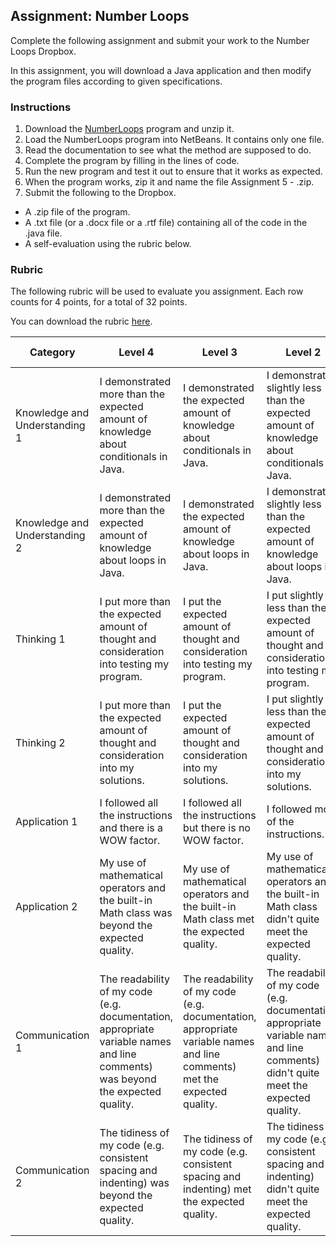 ## Assignment: Number Loops

Complete the following assignment and submit your work to the Number Loops Dropbox.

In this assignment, you will download a Java application and then modify the program files according to given specifications.

### Instructions

1. Download the [NumberLoops](Assignment_Files/NumberLoops.zip) program and unzip it.
2. Load the NumberLoops program into NetBeans. It contains only one file.
3. Read the documentation to see what the method are supposed to do. 
4. Complete the program by filling in the lines of code.
5. Run the new program and test it out to ensure that it works as expected.
6. When the program works, zip it and name the file Assignment 5 - <insert your name here>.zip.
7. Submit the following to the Dropbox.
  * A .zip file of the program.
  * A .txt file (or a .docx file or a .rtf file) containing all of the code in the .java file.
  * A self-evaluation using the rubric below. 


### Rubric

The following rubric will be used to evaluate you assignment. Each row counts for 4 points, for a total of 32 points. 

You can download the rubric [here](https://docs.google.com/document/d/1e8rt_yINgrXKVdQNT5zPVnBMb3RTKSxXttDX-y7SnS8/edit?usp=sharing).

| Category | Level 4 | Level 3 | Level 2 | Level 1 | Below Level 1 |
| --- | --- | --- | --- | --- | --- |
| Knowledge and Understanding 1 | I demonstrated more than the expected amount of knowledge about conditionals in Java.  | I demonstrated the expected amount of knowledge about conditionals in Java. | I demonstrated slightly less than the expected amount of knowledge about conditionals in Java. | I demonstrated a small amount of knowledge about conditionals in Java. | I demonstrated no knowledge about conditionals in Java. |
| Knowledge and Understanding 2 | I demonstrated more than the expected amount of knowledge about loops in Java.  | I demonstrated the expected amount of knowledge about loops in Java. | I demonstrated slightly less than the expected amount of knowledge about loops in Java. | I demonstrated a small amount of knowledge about loops in Java. | I demonstrated no knowledge about loops in Java. |
| Thinking 1 | I put more than the expected amount of thought and consideration into testing my program. | I put the expected amount of thought and consideration into testing my program. | I put slightly less than the expected amount of thought and consideration into testing my program. | I put a small amount of thought and consideration into testing my program. | I put no thought and consideration into the testing my program.
| Thinking 2 | I put more than the expected amount of thought and consideration into my solutions. | I put the expected amount of thought and consideration into my solutions. | I put slightly less than the expected amount of thought and consideration into my solutions. | I put a small amount of thought and consideration into my solutions. | I put no thought and consideration into my solutions. |
| Application 1 | I followed all the instructions and there is a WOW factor. | I followed all the instructions but there is no WOW factor. | I followed most of the instructions. | I followed some of the instructions. | I followed none of the instructions. |
| Application 2 |My use of mathematical operators and the built-in Math class was beyond the expected quality.| My use of mathematical operators and the built-in Math class met the expected quality. | My use of mathematical operators and the built-in Math class didn't quite meet the expected quality. | My use of mathematical operators and the built-in Math class was far below the expected quality. | I did not not any mathematical operators or any part of the built-in Math class at all. |
| Communication 1 | The readability of my code (e.g. documentation, appropriate variable names and line comments) was beyond the expected quality. | The readability of my code (e.g. documentation, appropriate variable names and line comments) met the expected quality. | The readability of my code (e.g. documentation, appropriate variable names and line comments) didn't quite meet the expected quality. | The readability of my code (e.g. documentation,  appropriate variable names and line comments) were far below the expected quality. | My code was not readable at all. | 
| Communication 2 | The tidiness of my code (e.g. consistent spacing and indenting) was beyond the expected quality. | The tidiness of my code (e.g. consistent spacing and indenting) met the expected quality. | The tidiness of my code (e.g. consistent spacing and indenting) didn't quite meet the expected quality. | The tidiness of my code (e.g. consistent spacing and indenting) were far below the expected quality. | My code was not tidy at all. |
